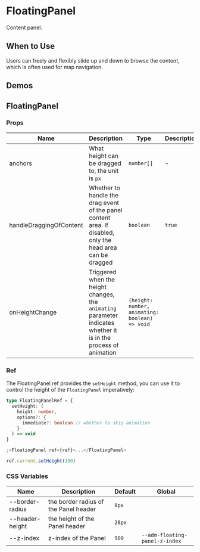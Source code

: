 # FloatingPanel

Content panel.

## When to Use

Users can freely and flexibly slide up and down to browse the content, which is often used for map navigation.

## Demos

<code src="./demos/demo1.tsx"></code>

<code src="./demos/demo2.tsx"></code>

<code src="./demos/demo3.tsx"></code>

## FloatingPanel

### Props

| Name | Description | Type | Description |
| --- | --- | --- | --- |
| anchors | What height can be dragged to, the unit is `px` | `number[]` | - |
| handleDraggingOfContent | Whether to handle the drag event of the panel content area. If disabled, only the head area can be dragged | `boolean` | `true` |
| onHeightChange | Triggered when the height changes, the `animating` parameter indicates whether it is in the process of animation | `(height: number, animating: boolean) => void` |  |

### Ref

The FloatingPanel ref provides the `setHeight` method, you can use it to control the height of the `FloatingPanel` imperatively:

```ts
type FloatingPanelRef = {
  setHeight: (
    height: number,
    options?: {
      immediate?: boolean // whether to skip animation
    }
  ) => void
}
```

```jsx
;<FloatingPanel ref={ref}>...</FloatingPanel>

ref.current.setHeight(100)
```

### CSS Variables

| Name | Description | Default | Global |
| --- | --- | --- | --- |
| --border-radius | the border radius of the Panel header | `8px` |  |
| --header-height | the height of the Panel header | `28px` |  |
| --z-index | z-index of the Panel | `900` | `--adm-floating-panel-z-index` |
